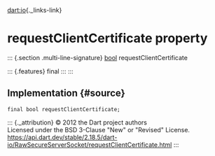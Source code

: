 [dart:io](../../dart-io/dart-io-library){._links-link}

requestClientCertificate property
=================================

::: {.section .multi-line-signature}
[bool](../../dart-core/bool-class) requestClientCertificate

::: {.features}
final
:::
:::

Implementation {#source}
--------------

``` {.language-dart data-language="dart"}
final bool requestClientCertificate;
```

::: {._attribution}
© 2012 the Dart project authors\
Licensed under the BSD 3-Clause \"New\" or \"Revised\" License.\
<https://api.dart.dev/stable/2.18.5/dart-io/RawSecureServerSocket/requestClientCertificate.html>
:::
